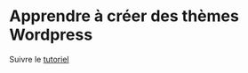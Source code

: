 # Apprendre à créer des thèmes Wordpress

Suivre le [tutoriel](http://www.fran6art.com/wordpress/creez-votre-theme-wordpress-de-a-a-z/)

